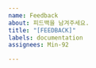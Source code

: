 ```yaml
---
name: Feedback
about: 피드백을 남겨주세요.
title: "[FEEDBACK]"
labels: documentation
assignees: Min-92

---
```



